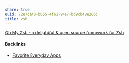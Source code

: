 ```yaml
---
share: true
uuid: 72e7ca43-b655-4f61-94e7-bd9cb48e2065
title: zsh
---
```

[Oh My Zsh - a delightful & open source framework for Zsh](https://ohmyz.sh/)

#### Backlinks

* [Favorite Everyday Apps](/444ff7c7-77b4-483c-b801-3955d2daeb0a)